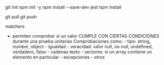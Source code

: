 git init 
npm init -y 
npm install --save-dev jest
npm install 

git pull 
git push 

matchers 
- permiten comprobar si un valor CUMPLE CON CIERTAS CONDICIONES durante una prueba unitarias
    Comprobaciones como:
        - tipo: string, number, object
        - igualdad 
        - veracidad: valor null, no null, undefined, verdadero, falso 
        - cadenas texto 
        - vectores: si un array contiene un elemento en particular 
        - excepciones
        - otros
